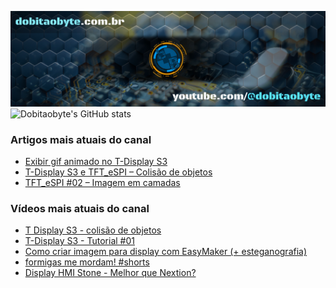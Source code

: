 ![Welcome to Do bit Ao Byte](./dobitaobyte-github.jpg)
![Dobitaobyte's GitHub stats](https://github-readme-stats.vercel.app/api?username=DjamesSuhanko&show_icons=true&theme=radical)

### Artigos mais atuais do canal
<!-- BLOG-POST-LIST:START -->
- [Exibir gif animado no T-Display S3](https://www.dobitaobyte.com.br/exibir-gif-animado-no-t-display-s3/)
- [T-Display S3 e TFT_eSPI – Colisão de objetos](https://www.dobitaobyte.com.br/t-display-s3-e-tft_espi-colisao-de-objetos/)
- [TFT_eSPI #02 – Imagem em camadas](https://www.dobitaobyte.com.br/tft_espi-02-imagem-em-camadas/)
<!-- BLOG-POST-LIST:END -->

### Vídeos mais atuais do canal
<!-- YOUTUBE-POST-LIST:START -->
- [T Display S3 - colisão de objetos](https://www.youtube.com/watch?v=VjoNu9SCD40)
- [T-Display S3 - Tutorial #01](https://www.youtube.com/watch?v=CCTERa9nWV0)
- [Como criar imagem para display com EasyMaker &lpar;+ esteganografia&rpar;](https://www.youtube.com/watch?v=gb42V88JtKU)
- [formigas me mordam! #shorts](https://www.youtube.com/watch?v=eDAWG5GbpuQ)
- [Display HMI Stone - Melhor que Nextion?](https://www.youtube.com/watch?v=JfAOIki4iYo)
<!-- YOUTUBE-POST-LIST:END -->